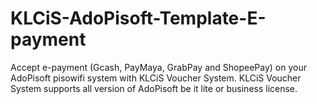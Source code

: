 # KLCiS-AdoPisoft-Template-E-payment
Accept e-payment (Gcash, PayMaya, GrabPay and ShopeePay) on your AdoPisoft pisowifi system with KLCiS Voucher System. KLCiS Voucher System supports all version of AdoPisoft be it lite or business license.
